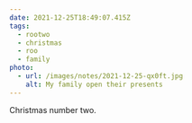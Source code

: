 ```yaml
---
date: 2021-12-25T18:49:07.415Z
tags:
  - rootwo
  - christmas
  - roo
  - family
photo:
  - url: /images/notes/2021-12-25-qx0ft.jpg
    alt: My family open their presents
---
```

Christmas number two. 
